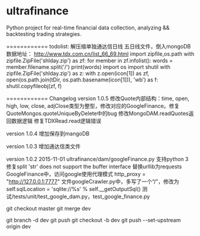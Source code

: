 ultrafinance
============
Python project for real-time financial data collection, analyzing && backtesting trading strategies.

============
todolist:
解压缩单独通达信日线 五日线文件，倒入mongoDB
数据地址： http://www.tdx.com.cn/list_66_69.html
import zipfile,os.path
with zipfile.ZipFile('shlday.zip') as zf:
    for member in zf.infolist():
        words = member.filename.split('/')
        print(words)
import os
import shutil
with zipfile.ZipFile('shlday.zip') as z:
    with z.open(icon[1]) as zf, open(os.path.join(tDir, os.path.basename(icon[1])), 'wb') as f:
        shutil.copyfileobj(zf, f)

============
Changelog
version 1.0.5
    修改Quote内部结构：time, open, high, low, close, adjClose类型为整型，修改对应的GoogleFinance。修复QuoteMongos.quoteUniqueByDelete中的bug
    修改MongoDAM.readQuotes返回数据逻辑
    修复TDXRead.read逻辑错误

version 1.0.4
    增加保存到mangoDB

version 1.0.3
    增加通达信类文件


version 1.0.2
2015-11-01
    ultrafinance/dam/googleFinance.py 支持python 3
    修复split 'str' does not support the buffer interface
    替换urllib为requests
    GoogleFinance中，访问google使用代理模式 http_proxy = "http://127.0.0.1:7777"
    文件googleCrawler.py中，多写了一个“/”，修改为self.sqlLocation = 'sqlite://%s' % self.__getOutputSql()
    测试/tests/unit/test_google_dam.py，test_google_finance.py


<!--
平时切换到dev分支开发
update git to master
-->
git checkout master
git merge dev
<!-- delete brach -->
git branch -d dev
git push
git checkout -b dev
git push --set-upstream origin dev
